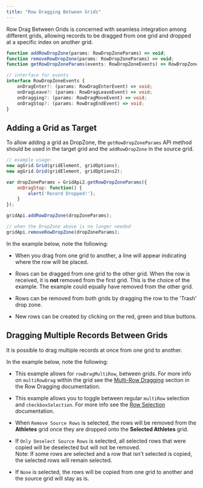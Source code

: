 ```yaml
---
title: "Row Dragging Between Grids"
---
```


Row Drag Between Grids is concerned with seamless integration among different grids, allowing records to be dragged from one grid and dropped at a specific index on another grid.


```ts
function addRowDropZone(params: RowDropZoneParams) => void;
function removeRowDropZone(params: RowDropZoneParams) => void;
function getRowDropZoneParams(events: RowDropZoneEvents) => RowDropZoneParams;

// interface for events
interface RowDropZoneEvents {
    onDragEnter?: (params: RowDragEnterEvent) => void;
    onDragLeave?: (params: RowDragLeaveEvent) => void;
    onDragging?: (params: RowDragMoveEvent) => void;
    onDragStop?: (params: RowDragEndEvent) => void;
}
```

## Adding a Grid as Target

To allow adding a grid as DropZone, the `getRowDropZoneParams` API method should be used in the target grid and the `addRowDropZone` in the source grid.


```js
// example usage:
new agGrid.Grid(gridElement, gridOptions);
new agGrid.Grid(gridElement, gridOptions2);

var dropZoneParams = GridApi2.getRowDropZoneParams({
    onDragStop: function() {
        alert('Record Dropped!');
    }
});

gridApi.addRowDropZone(dropZoneParams);

// when the DropZone above is no longer needed
gridApi.removeRowDropZone(dropZoneParams);
```

In the example below, note the following:

- When you drag from one grid to another, a line will appear indicating where the row will be placed.

- Rows can be dragged from one grid to the other grid. When the row is received, it is **not**
removed from the first grid. This is the choice of the example. The example could equally have removed
from the other grid.

- Rows can be removed from both grids by dragging the row to the 'Trash' drop zone.

- New rows can be created by clicking on the red, green and blue buttons.

<grid-example title='Two Grids with Drop Position' name='two-grids-with-drop-position' type='multi' options='{ "extras": ["fontawesome"] }'></grid-example>

## Dragging Multiple Records Between Grids

It is possible to drag multiple records at once from one grid to another.

In the example below, note the following:

- This example allows for `rowDragMultiRow`, between grids. For more info on `multiRowDrag` within the grid see the [Multi-Row Dragging](/row-dragging/#multi-row-dragging) section in the Row Dragging documentation.

- This example allows you to toggle between regular `multiRow` selection and `checkboxSelection`. For more info see the [Row Selection](/row-selection/) documentation.

- When `Remove Source Rows` is selected, the rows will be removed from the **Athletes** grid once they are dropped onto the **Selected Athletes** grid.

- If `Only Deselect Source Rows` is selected, all selected rows that were copied will be deselected but will not be removed.<br /> Note: If some rows are selected and a row that isn't selected is copied, the selected rows will remain selected.

- If `None` is selected, the rows will be copied from one grid to another and the source grid will stay as is.

<grid-example title='Multiple Records with Drop Position' name='two-grids-with-multiple-records' type='multi' options='{ "extras": ["fontawesome", "bootstrap"] }'></grid-example>

